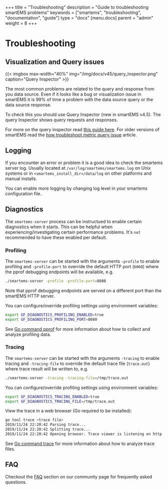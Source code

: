 +++
title = "Troubleshooting"
description = "Guide to troubleshooting smartEMS problems"
keywords = ["smartems", "troubleshooting", "documentation", "guide"]
type = "docs"
[menu.docs]
parent = "admin"
weight = 8
+++


# Troubleshooting

## Visualization and Query issues

{{< imgbox max-width="40%" img="/img/docs/v45/query_inspector.png" caption="Query Inspector" >}}

The most common problems are related to the query and response from you data source. Even if it looks
like a bug or visualization issue in smartEMS it is 99% of time a problem with the data source query or
the data source response.

To check this you should use Query Inspector (new in smartEMS v4.5). The query Inspector shows query requests and responses.

For more on the query inspector read [this guide here](https://community.smartems.com/t/using-smartemss-query-inspector-to-troubleshoot-issues/2630). For
older versions of smartEMS read the [how troubleshoot metric query issue](https://community.smartems.com/t/how-to-troubleshoot-metric-query-issues/50/2) article.

## Logging

If you encounter an error or problem it is a good idea to check the smartems server log. Usually
located at `/var/log/smartems/smartems.log` on Unix systems or in `<smartems_install_dir>/data/log` on
other platforms and manual installs.

You can enable more logging by changing log level in your smartems configuration file.

## Diagnostics

The `smartems-server` process can be instructued to enable certain diagnostics when it starts. This can be helpful
when experiencing/investigating certain performance problems. It's `not` recommended to have these enabled per default.

### Profiling

The `smartems-server` can be started with the arguments `-profile` to enable profiling and  `-profile-port` to override
the default HTTP port (`6060`) where the pprof debugging endpoints will be available, e.g.

```bash
./smartems-server -profile -profile-port=8080
```

Note that pprof debugging endpoints are served on a different port than the smartEMS HTTP server.

You can configure/override profiling settings using environment variables:

```bash
export GF_DIAGNOSTICS_PROFILING_ENABLED=true
export GF_DIAGNOSTICS_PROFILING_PORT=8080
```

See [Go command pprof](https://golang.org/cmd/pprof/) for more information about how to collect and analyze profiling data.

### Tracing

The `smartems-server` can be started with the arguments `-tracing` to enable tracing and `-tracing-file` to
override the default trace file (`trace.out`) where trace result will be written to, e.g.

```bash
./smartems-server -tracing -tracing-file=/tmp/trace.out
```

You can configure/override profiling settings using environment variables:

```bash
export GF_DIAGNOSTICS_TRACING_ENABLED=true
export GF_DIAGNOSTICS_TRACING_FILE=/tmp/trace.out
```

View the trace in a web browser (Go required to be installed):

```bash
go tool trace <trace file>
2019/11/24 22:20:42 Parsing trace...
2019/11/24 22:20:42 Splitting trace...
2019/11/24 22:20:42 Opening browser. Trace viewer is listening on http://127.0.0.1:39735
```

See [Go command trace](https://golang.org/cmd/trace/) for more information about how to analyze trace files.

## FAQ

Checkout the [FAQ](https://community.smartems.com/c/howto/faq) section on our community page for frequently
asked questions.

